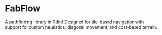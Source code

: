 # FabFlow
 A pathfinding library in Odin! Designed for tile-based navigation with support for custom heuristics, diagonal movement, and cost-based terrain.

